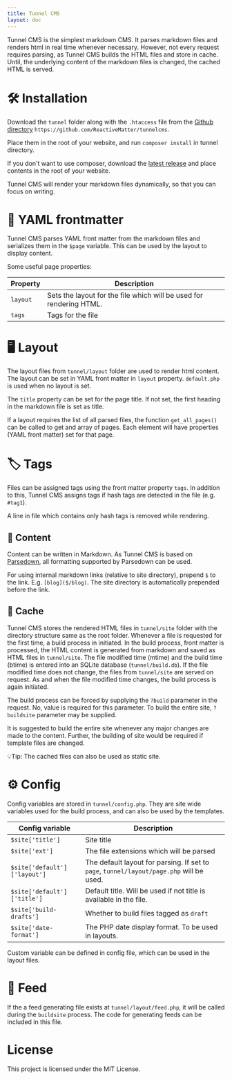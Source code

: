 ```yaml
---
title: Tunnel CMS 
layout: doc
---
```


Tunnel CMS is the simplest markdown CMS. It parses markdown files and renders html in real time whenever necessary. However, not every request requires parsing, as Tunnel CMS builds the HTML files and store in cache. Until, the underlying content of the markdown files is changed, the cached HTML is served.

# 🛠️ Installation

Download the `tunnel` folder along with the `.htaccess` file from the [Github directory](https://github.com/ReactiveMatter/tunnelcms) `https://github.com/ReactiveMatter/tunnelcms`.

Place them in the root of your website, and run `composer install` in tunnel directory.

If you don't want to use composer, download the [latest release](https://github.com/ReactiveMatter/tunnelcms/releases/tag/public) and place contents in the root of your website.

Tunnel CMS will render your markdown files dynamically, so that you can focus on writing.

# 📝 YAML frontmatter

Tunnel CMS parses YAML front matter from the markdown files and serializes them in the `$page` variable. This can be used by the layout to display content.

Some useful page properties:

| Property | Description |
| --- | --- |
| `layout` | Sets the layout for the file which will be used for rendering HTML. |
| `tags` | Tags for the file |


# 🖥️ Layout

The layout files from `tunnel/layout` folder are used to render html content. The layout can be set in YAML front matter in `layout` property. `default.php` is used when no layout is set.

The `title` property can be set for the page title. If not set, the first heading in the markdown file is set as title.

If a layout requires the list of all parsed files, the function `get_all_pages()` can be called to get and array of pages. Each element will have properties (YAML front matter) set for that page.

# 🏷️ Tags

Files can be assigned tags using the front matter property `tags`. In addition to this, Tunnel CMS assigns tags if hash tags are detected in the file (e.g. `#tag1`).

A line in file which contains only hash tags is removed while rendering.

## 📄 Content

Content can be written in Markdown. As Tunnel CMS is based on [Parsedown](https://parsedown.org/), all formatting supported by Parsedown can be used.

For using internal markdown links (relative to site directory), prepend `$` to the link. E.g. `[blog]($/blog)`. The site directory is automatically prepended before the link.

## 💾 Cache

Tunnel CMS stores the rendered HTML files in `tunnel/site` folder with the directory structure same as the root folder. Whenever a file is requested for the first time, a build process in initiated. In the build process, front matter is processed, the HTML content is generated from markdown and saved as HTML files in `tunnel/site`. The file modified time (mtime) and the build time (btime) is entered into an SQLite database (`tunnel/build.db`). If the file modified time does not change, the files from `tunnel/site` are served on request. As and when the file modified time changes, the build process is again initiated.

The build process can be forced by supplying the `?build` parameter in the request. No, value is required for this parameter. To build the entire site, `?buildsite` parameter may be supplied.

It is suggested to build the entire site whenever any major changes are made to the content. Further, the building of site would be required if template files are changed.

💡Tip: The cached files can also be used as static site.

# ⚙️ Config

Config variables are stored in `tunnel/config.php`. They are site wide variables used for the build process, and can also be used by the templates.

| Config variable | Description |
| --- | --- |
| `$site['title']` | Site title |
| `$site['ext']` | The file extensions which will be parsed |
| `$site['default']['layout']` | The default layout for parsing. If set to `page`, `tunnel/layout/page.php` will be used.|
| `$site['default']['title']` | Default title. Will be used if not title is available in the file. |
| `$site['build-drafts']` | Whether to build files tagged as `draft` |
| `$site['date-format']` | The PHP date display format. To be used in layouts.|

Custom variable can be defined in config file, which can be used in the layout files.

# 📜 Feed

If the a feed generating file exists at `tunnel/layout/feed.php`, it will be called during the `buildsite` process. The code for generating feeds can be included in this file.

# License

This project is licensed under the MIT License.
